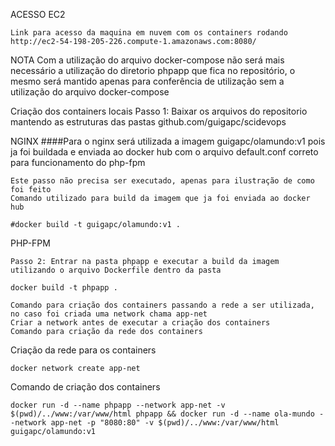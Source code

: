 ACESSO EC2
    
    Link para acesso da maquina em nuvem com os containers rodando
    http://ec2-54-198-205-226.compute-1.amazonaws.com:8080/

NOTA
    Com a utilização do arquivo docker-compose não será mais necessário a utilização do diretorio phpapp que fica no repositório, o mesmo será mantido apenas para conferência de utilização sem a utilização do arquivo docker-compose


Criação dos containers locais 
Passo 1: Baixar os arquivos do repositorio mantendo as estruturas das pastas github.com/guigapc/scidevops

NGINX
    ####Para o nginx será utilizada a imagem guigapc/olamundo:v1 pois ja foi buildada e enviada ao docker hub com o arquivo default.conf correto para funcionamento do php-fpm
    
    Este passo não precisa ser executado, apenas para ilustração de como foi feito
    Comando utilizado para build da imagem que ja foi enviada ao docker hub

    #docker build -t guigapc/olamundo:v1 .

PHP-FPM

    Passo 2: Entrar na pasta phpapp e executar a build da imagem utilizando o arquivo Dockerfile dentro da pasta

    docker build -t phpapp .

    Comando para criação dos containers passando a rede a ser utilizada, no caso foi criada uma network chama app-net
    Criar a network antes de executar a criação dos containers
    Comando para criação da rede dos containers

Criação da rede para os containers    
    
    docker network create app-net

Comando de criação dos containers

    docker run -d --name phpapp --network app-net -v $(pwd)/../www:/var/www/html phpapp && docker run -d --name ola-mundo --network app-net -p "8080:80" -v $(pwd)/../www:/var/www/html guigapc/olamundo:v1
